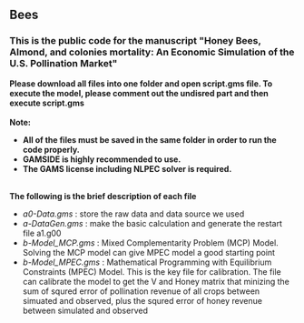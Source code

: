 ## Bees
### This is the public code for the manuscript "Honey Bees, Almond, and colonies mortality: An Economic Simulation of the U.S. Pollination Market"

**Please download all files into one folder and open script.gms file. To execute the model, please comment out the undisred part and then execute script.gms**  <br>
<br>
**Note:**<br>
* **All of the files must be saved in the same folder in order to run the code properly.** <br>
* **GAMSIDE is highly recommended to use.** <br>
* **The GAMS license including NLPEC solver is required.** <br><br>

**The following is the brief description of each file** <br>
* *a0-Data.gms* : store the raw data and data source we used
* *a-DataGen.gms* : make the basic calculation and generate the restart file a1.g00
* *b-Model_MCP.gms* : Mixed Complementarity Problem (MCP) Model. Solving the MCP model can give MPEC model a good starting point
* *b-Model_MPEC.gms* : Mathematical Programming with Equilibrium Constraints (MPEC) Model. This is the key file for calibration. The file can calibrate the model to get the V and Honey matrix that minizing the sum of squred error of pollination revenue of all crops between simuated and observed, plus the squred error of honey revenue between simulated and observed
